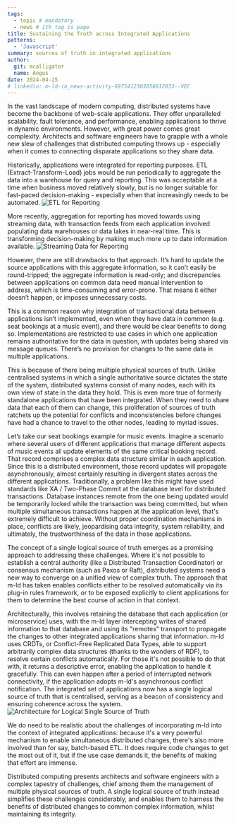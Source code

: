 ```yaml
---
tags:
  - topic # mandatory
  - news # 1th tag is page
title: Sustaining the Truth across Integrated Applications
patterns:
  - 'Javascript'
summary: sources of truth in integrated applications
author:
  git: mcalligator
  name: Angus
date: 2024-04-25
# linkedin: m-ld-io_news-activity-6975412303856812033--VEC
---
```


In the vast landscape of modern computing, distributed systems have become the backbone of web-scale applications. They offer unparalleled scalability, fault tolerance, and performance, enabling applications to thrive in dynamic environments. However, with great power comes great complexity. Architects and software engineers have to grapple with a whole new slew of challenges that distributed computing throws up - especially when it comes to connecting disparate applications so they share data.

Historically, applications were integrated for reporting purposes.  ETL (Extract-Transform-Load) jobs would be run periodically to aggregate the data into a warehouse for query and reporting.  This was acceptable at a time when business moved relatively slowly, but is no longer suitable for fast-paced decision-making - especially when that increasingly needs to be automated.
![ETL for Reporting](/media/etl-integration.svg)

More recently, aggregation for reporting has moved towards using streaming data, with transaction feeds from each application involved populating data warehouses or data lakes in near-real time.  This is transforming decision-making by making much more up to date information available.
![Streaming Data for Reporting](/media/streaming-tl.svg)

However, there are still drawbacks to that approach.   It’s hard to update the source applications  with this aggregate information, so it can’t easily be round-tripped; the aggregate information is read-only; and discrepancies between applications on common data need manual intervention to address, which is time-consuming and error-prone.  That means it either doesn’t happen, or imposes unnecessary costs.

This is a common reason why integration of transactional data between applications isn’t implemented, even when they have data in common (e.g. seat bookings at a music event), and there would be clear benefits to doing so.  Implementations are restricted to use cases in which one application remains authoritative for the data in question, with updates being shared via message queues.  There’s no provision for changes to the same data in multiple applications.

This is because of there being multiple physical sources of truth. Unlike centralised systems in which a single authoritative source dictates the state of the system, distributed systems consist of many nodes, each with its own view of state in the data they hold.  This is even more true of formerly standalone applications that have been integrated.  When they need to share data that each of them can change, this proliferation of sources of truth ratchets up the potential for conflicts and inconsistencies before changes have had a chance to travel to the other nodes, leading to myriad issues.

Let’s take our seat bookings example for music events.  Imagine a scenario where several users of different applications that manage different aspects of music events all update elements of the same critical booking record.  That record comprises a complex data structure similar in each application. Since this is a distributed environment, those record updates will propagate asynchronously, almost certainly resulting in divergent states across the different applications. Traditionally, a problem like this might have used standards like XA / Two-Phase Commit at the database level for distributed transactions.  Database instances remote from the one being updated would be temporarily locked while the transaction was being committed, but when multiple simultaneous transactions happen at the application level, that's extremely difficult to achieve.  Without proper coordination mechanisms in place, conflicts are likely, jeopardising data integrity, system reliability, and ultimately, the trustworthiness of the data in those applications.

The concept of a single logical source of truth emerges as a promising approach to addressing these challenges. Where it's not possible to establish a central authority (like a Distributed Transaction Coordinator) or consensus mechanism (such as Paxos or Raft), distributed systems need a new way to converge on a unified view of complex truth.  The approach that m-ld has taken enables conflicts either to be resolved automatically via its plug-in rules framework, or to be exposed explicitly to client applications for them to determine the best course of action in that context.

Architecturally, this involves retaining the database that each application (or microservice) uses, with the m-ld layer intercepting writes of shared information to that database and using its "remotes" transport to propagate the changes to other integrated applications sharing that information.  m-ld uses CRDTs, or Conflict-Free Replicated Data Types, able to support arbitrarily complex data structures (thanks to the wonders of RDF), to resolve certain conflicts automatically.  For those it's not possible to do that with, it returns a descriptive error, enabling the application to handle it gracefully.  This can even happen after a period of interrupted network connectivity, if the application adopts m-ld's asynchronous conflict notification.  The integrated set of applications now has a single logical source of truth that is centralised, serving as a beacon of consistency and ensuring coherence across the system.
![Architecture for Logical Single Source of Truth](/media/logical-single-source-of-truth.svg)

We do need to be realistic about the challenges of incorporating m-ld into the context of integrated applications: because it's a very powerful mechanism to enable simultaneous distributed changes, there's also more involved than for say, batch-based ETL.  It does require code changes to get the most out of it, but if the use case demands it, the benefits of making that effort are immense.

Distributed computing presents architects and software engineers with a complex tapestry of challenges, chief among them the management of multiple physical sources of truth.  A single logical source of truth instead simplifies these challenges considerably, and enables them to harness the benefits of distributed changes to common complex information, whilst maintaining its integrity.